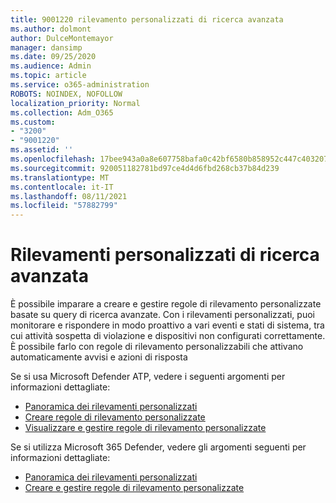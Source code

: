 ```yaml
---
title: 9001220 rilevamento personalizzati di ricerca avanzata
ms.author: dolmont
author: DulceMontemayor
manager: dansimp
ms.date: 09/25/2020
ms.audience: Admin
ms.topic: article
ms.service: o365-administration
ROBOTS: NOINDEX, NOFOLLOW
localization_priority: Normal
ms.collection: Adm_O365
ms.custom:
- "3200"
- "9001220"
ms.assetid: ''
ms.openlocfilehash: 17bee943a0a8e607758bafa0c42bf6580b858952c447c403207bebfba9d8d243
ms.sourcegitcommit: 920051182781bd97ce4d4d6fbd268cb37b84d239
ms.translationtype: MT
ms.contentlocale: it-IT
ms.lasthandoff: 08/11/2021
ms.locfileid: "57882799"
---
```

# <a name="advanced-hunting-custom-detections"></a>Rilevamenti personalizzati di ricerca avanzata

È possibile imparare a creare e gestire regole di rilevamento personalizzate basate su query di ricerca avanzate. Con i rilevamenti personalizzati, puoi monitorare e rispondere in modo proattivo a vari eventi e stati di sistema, tra cui attività sospetta di violazione e dispositivi non configurati correttamente. È possibile farlo con regole di rilevamento personalizzabili che attivano automaticamente avvisi e azioni di risposta
  
Se si usa Microsoft Defender ATP, vedere i seguenti argomenti per informazioni dettagliate: 
- [Panoramica dei rilevamenti personalizzati](https://docs.microsoft.com/windows/security/threat-protection/microsoft-defender-atp/overview-custom-detections)
- [Creare regole di rilevamento personalizzate](https://docs.microsoft.com/windows/security/threat-protection/microsoft-defender-atp/custom-detection-rules)
- [Visualizzare e gestire regole di rilevamento personalizzate](https://docs.microsoft.com/windows/security/threat-protection/microsoft-defender-atp/custom-detections-manage)

Se si utilizza Microsoft 365 Defender, vedere gli argomenti seguenti per informazioni dettagliate: 
- [Panoramica dei rilevamenti personalizzati](https://docs.microsoft.com/microsoft-365/security/mtp/custom-detections-overview)
- [Creare e gestire regole di rilevamento personalizzate](https://docs.microsoft.com/microsoft-365/security/mtp/custom-detection-rules)
